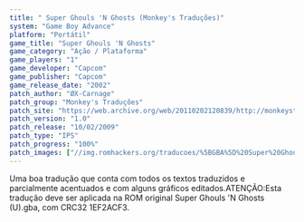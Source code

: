```yaml
---
title: " Super Ghouls 'N Ghosts (Monkey's Traduções)"
system: "Game Boy Advance"
platform: "Portátil"
game_title: "Super Ghouls 'N Ghosts"
game_category: "Ação / Plataforma"
game_players: "1"
game_developer: "Capcom"
game_publisher: "Capcom"
game_release_date: "2002"
patch_author: "ØX-Carnage"
patch_group: "Monkey's Traduções"
patch_site: "https://web.archive.org/web/20110202120839/http://monkeystraducoes.com/"
patch_version: "1.0"
patch_release: "10/02/2009"
patch_type: "IPS"
patch_progress: "100%"
patch_images: ["//img.romhackers.org/traducoes/%5BGBA%5D%20Super%20Ghouls%20'N%20Ghosts%20-%20Monkey's%20Tradu%C3%A7%C3%B5es%20-%201.png","//img.romhackers.org/traducoes/%5BGBA%5D%20Super%20Ghouls%20'N%20Ghosts%20-%20Monkey's%20Tradu%C3%A7%C3%B5es%20-%202.png","//img.romhackers.org/traducoes/%5BGBA%5D%20Super%20Ghouls%20'N%20Ghosts%20-%20Monkey's%20Tradu%C3%A7%C3%B5es%20-%203.png"]
---
```

Uma boa tradução que conta com todos os textos traduzidos e parcialmente acentuados e com alguns gráficos editados.ATENÇÃO:Esta tradução deve ser aplicada na ROM original Super Ghouls 'N Ghosts (U).gba, com CRC32 1EF2ACF3.